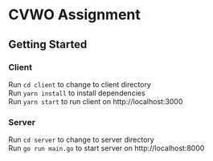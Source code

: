 # CVWO Assignment


## Getting Started

### Client 
Run `cd client` to change to client directory <br>
Run `yarn install` to install dependencies <br>
Run `yarn start` to run client on http://localhost:3000

### Server
Run `cd server` to change to server directory <br>
Run `go run main.go` to start server on http://localhost:8000

